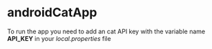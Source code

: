 # androidCatApp
To run the app you need to add an cat API key with the variable name **API_KEY** in your *local.properties* file